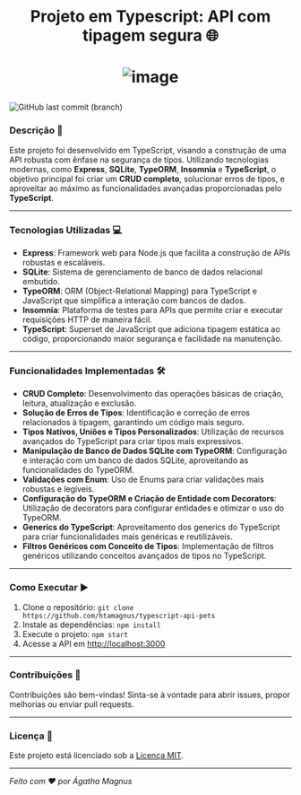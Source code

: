 <h1 align="center" style="font-weight: bold;"> Projeto em Typescript: API com tipagem segura 🌐 </h1>


<h1 align="center">
  
![image](https://github.com/htamagnus/typescript-api-pets/assets/85269068/664875fb-418e-4437-94f3-bd8a98d08de8)

</h1>


![GitHub last commit (branch)](https://img.shields.io/github/last-commit/htamagnus/typescript-api-pets/main)


### Descrição 🚀

Este projeto foi desenvolvido em TypeScript, visando a construção de uma API robusta com ênfase na segurança de tipos. Utilizando tecnologias modernas, como **Express**, **SQLite**, **TypeORM**, **Insomnia** e **TypeScript**, o objetivo principal foi criar um **CRUD completo**, solucionar erros de tipos, e aproveitar ao máximo as funcionalidades avançadas proporcionadas pelo **TypeScript**.

---

### Tecnologias Utilizadas 💻

- **Express**: Framework web para Node.js que facilita a construção de APIs robustas e escaláveis.
- **SQLite**: Sistema de gerenciamento de banco de dados relacional embutido.
- **TypeORM**: ORM (Object-Relational Mapping) para TypeScript e JavaScript que simplifica a interação com bancos de dados.
- **Insomnia**: Plataforma de testes para APIs que permite criar e executar requisições HTTP de maneira fácil.
- **TypeScript**: Superset de JavaScript que adiciona tipagem estática ao código, proporcionando maior segurança e facilidade na manutenção.
---

### Funcionalidades Implementadas 🛠️

- **CRUD Completo**: Desenvolvimento das operações básicas de criação, leitura, atualização e exclusão.
- **Solução de Erros de Tipos**: Identificação e correção de erros relacionados à tipagem, garantindo um código mais seguro.
- **Tipos Nativos, Uniões e Tipos Personalizados**: Utilização de recursos avançados do TypeScript para criar tipos mais expressivos.
- **Manipulação de Banco de Dados SQLite com TypeORM**: Configuração e interação com um banco de dados SQLite, aproveitando as funcionalidades do TypeORM.
- **Validações com Enum**: Uso de Enums para criar validações mais robustas e legíveis.
- **Configuração do TypeORM e Criação de Entidade com Decorators**: Utilização de decorators para configurar entidades e otimizar o uso do TypeORM.
- **Generics do TypeScript**: Aproveitamento dos generics do TypeScript para criar funcionalidades mais genéricas e reutilizáveis.
- **Filtros Genéricos com Conceito de Tipos**: Implementação de filtros genéricos utilizando conceitos avançados de tipos no TypeScript.
---

### Como Executar ▶️

1. Clone o repositório: `git clone https://github.com/htamagnus/typescript-api-pets`
2. Instale as dependências: `npm install`
3. Execute o projeto: `npm start`
4. Acesse a API em [http://localhost:3000](http://localhost:3000)
---

### Contribuições 🤝

Contribuições são bem-vindas! Sinta-se à vontade para abrir issues, propor melhorias ou enviar pull requests.

---

### Licença 📜

Este projeto está licenciado sob a [Licença MIT](LICENSE).

---

 *Feito com ❤ por Ágatha Magnus* 
